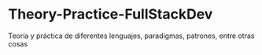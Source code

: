 # Theory-Practice-FullStackDev
Teoría y práctica de diferentes lenguajes, paradigmas, patrones, entre otras cosas
